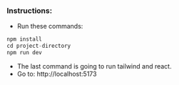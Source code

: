 ### Instructions:
- Run these commands:

``` d
npm install
cd project-directory
npm run dev
```

- The last command is going to run tailwind and react.
- Go to: http://localhost:5173
